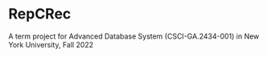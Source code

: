 # RepCRec
A term project for Advanced Database System (CSCI-GA.2434-001) in New York University, Fall 2022
